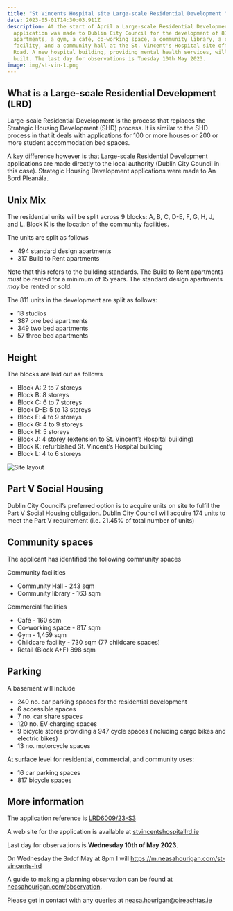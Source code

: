 ```yaml
---
title: "St Vincents Hospital site Large-scale Residential Development "
date: 2023-05-01T14:30:03.911Z
description: At the start of April a Large-scale Residential Development
  application was made to Dublin City Council for the development of 811
  apartments, a gym, a café, co-working space, a community library, a childcare
  facility, and a community hall at the St. Vincent's Hospital site off Richmond
  Road. A new hospital building, providing mental health services, will also be
  built. The last day for observations is Tuesday 10th May 2023.
image: img/st-vin-1.png
---
```

## What is a Large-scale Residential Development (LRD)

Large-scale Residential Development is the process that replaces the Strategic Housing Development (SHD) process. It is similar to the SHD process in that it deals with applications for 100 or more houses or 200 or more student accommodation bed spaces.

A key difference however is that Large-scale Residential Development applications are made directly to the local authority (Dublin City Council in this case). Strategic Housing Development applications were made to An Bord Pleanála.

## Unix Mix

The residential units will be split across 9 blocks:  A, B, C, D-E, F, G, H, J, and L. Block K is the location of the community facilities.

The units are split as follows

* 494 standard design apartments 
* 317 Build to Rent apartments

Note that this refers to the building standards. The Build to Rent apartments *must* be rented for a minimum of 15 years. The standard design apartments *may* be  rented or sold.

The 811 units in the development are split as follows:

* 18 studios
* 387 one bed apartments
* 349 two bed apartments
* 57 three bed apartments
  	

## Height

The blocks are laid out as follows

* Block A: 2 to 7 storeys
* Block B: 8 storeys
* Block C: 6 to 7 storeys
* Block D-E: 5 to 13 storeys
* Block F: 4 to 9 storeys
* Block G: 4 to 9 storeys
* Block H: 5 storeys
* Block J: 4 storey (extension to St. Vincent’s Hospital building)
* Block K: refurbished St. Vincent’s Hospital building
* Block L: 4 to 6 storeys

![Site layout](/img/st-vin-2.png "Site layout")

## Part V Social Housing

Dublin City Council’s preferred option is to acquire units on site to fulfil the Part V Social Housing obligation. Dublin City Council will acquire 174
units to meet the Part V requirement (i.e. 21.45% of total number of units)

## Community spaces

The applicant has identified the following community spaces

Community facilities

* Community Hall - 243  sqm
* Community library - 163  sqm

Commercial facilities

* Café - 160 sqm
* Co-working space - 817  sqm
* Gym - 1,459 sqm
* Childcare facility - 730  sqm (77 childcare spaces)
* Retail (Block A+F) 898 sqm

## Parking

A basement will include

* 240 no. car parking spaces for the residential development 
* 6 accessible spaces
* 7 no. car share spaces
* 120 no. EV charging spaces
* 9 bicycle stores providing a 947 cycle spaces (including cargo bikes and electric bikes)
* 13 no. motorcycle spaces

At surface level for residential, commercial, and community uses:

* 16 car parking spaces 
* 817 bicycle spaces 

## More information

The application reference is [LRD6009/23-S3 ](https://planning.agileapplications.ie/dublincity/application-details/155130)

A web site for the application is available at [stvincentshospitallrd.ie](https://stvincentshospitallrd.ie/)

Last day for observations is **Wednesday 10th of May 2023**.

On Wednesday the 3rdof May at 8pm I will  https://m.neasahourigan.com/st-vincents-lrd

A guide to making a planning observation can be found at [neasahourigan.com/observation](https://neasahourigan.com/post/planning-observation/).

Please get in contact with any queries at [neasa.hourigan@oireachtas.ie](< mailto:neasa.hourigan@oireachtas.ie?subject=Large-scale%20Residential%20Development%20at%20St.%20Vincent's%20Hospital%20site&body=Dear%20Neasa%2C%0D%0A%0D%0A >)